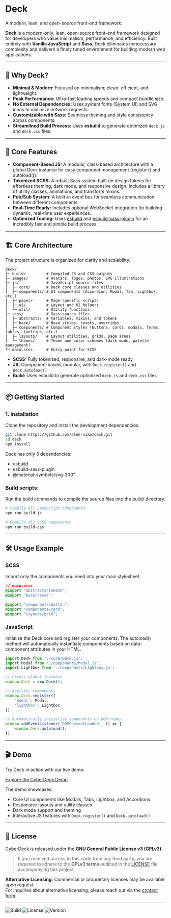 # Deck
A modern, lean, and open-source front-end framework.

**Deck** is a modern-only, lean, open-source front-end framework designed for developers who value minimalism, performance, and efficiency. Built entirely with **Vanilla JavaScript** and **Sass**, Deck eliminates unnecessary complexity and delivers a finely tuned environment for building modern web applications.

---

## 🚀 Why Deck?

- **Minimal & Modern:** Focused on minimalism; clean, efficient, and lightweight.  
- **Peak Performance:** Ultra-fast loading speeds and compact bundle size. 
- **No External Dependencies:** Uses system fonts (System UI) and SVG icons to minimize network requests.
- **Customizable with Sass:** Seamless theming and style consistency across components.
- **Streamlined Build Process:** Uses **esbuild** to generate optimized `deck.js` and `deck.css` files.  
---

## 🌟 Core Features
- **Component-Based JS:** A modular, class-based architecture with a global Deck instance for easy component management (register() and autoload()).
- **Tokenized SCSS:** A robust Sass system built on design tokens for effortless theming, dark mode, and responsive design. Includes a library of utility classes, animations, and transform mixins.
- **Pub/Sub System:** A built-in event bus for seamless communication between different components.
- **Real-Time Ready:** Includes optional WebSocket integration for building dynamic, real-time user experiences.
- **Optimized Tooling:** Uses [esbuild](https://esbuild.github.io/) and [esbuild-sass-plugin](https://github.com/glromeo/esbuild-sass-plugin)  for an incredibly fast and simple build process.
---

## 🏗 Core Architecture
The project structure is organized for clarity and scalability.

```text
deck/
├─ build/         # Compiled JS and CSS outputs
├─ images/        # Avatars, logos, photos, SVG illustrations
├─ js/            # JavaScript source files
│  ├─ core/       # Deck core classes and utilities
│  ├─ components/ # UI components (Accordion, Modal, Tab, Lightbox, etc.)
│  ├─ pages/      # Page-specific scripts
│  ├─ ui/         # Layout and UI helpers
│  └─ util/       # Utility functions
├─ scss/          # Sass source files
│  ├─ abstracts/  # Variables, mixins, and tokens
│  ├─ base/       # Base styles, resets, overrides
│  ├─ components/ # Component styles (buttons, cards, modals, forms, tables, tooltips, etc.)
│  ├─ layouts/    # Layout utilities, grids, page areas
│  └─ themes/     # Theme and color schemes (dark mode, palette management)
└─ main.scss      # Entry point for SCSS
```
- **SCSS:** Fully tokenized, responsive, and dark-mode ready  
- **JS:** Component-based, modular, with `Deck.register()` and `Deck.autoload()`  
- **Build:** Uses esbuild to generate optimized `deck.js` and `deck.css` files 

---

## 📦 Getting Started

### 1. Installation

Clone the repository and install the development dependencies.

```bash
git clone https://github.com/alek-niko/deck.git
cd deck
npm install
```

Deck has only 3 dependencies:
- esbuild
- esbuild-sass-plugin
- @material-symbols/svg-300"

### Build scripts:

Run the build commands to compile the source files into the build/ directory.

```bash
# Compile all JavaScript components
npm run build-js

# Compile all SCSS components
npm run build-css
```
---

## 🛠 Usage Example

### SCSS
Import only the components you need into your main stylesheet.

```css
// main.scss
@import "abstracts/tokens";
@import "base/reset";

@import "components/button";
@import "components/card";
@import "layouts/grid";

```
### JavaScript
Initialize the Deck core and register your components. The autoload() method will automatically instantiate components based on data-component attributes in your HTML.


```js
import Deck from './core/Deck.js';
import Modal from './components/Modal.js';
import Lightbox from './components/Lightbox.js';

// Create global instance
window.Deck = new Deck();

// Register components
window.Deck.register({
    'modal': Modal,
    'lightbox': Lightbox
});

// Automatically initialize components on DOM ready
window.addEventListener('DOMContentLoaded', () => {
    window.Deck.autoload();
});

```
---

## 🎬 Demo

Try Deck in action with our live demo:

[Explore the CyberDeck Demo](https://cyberpunk.xyz/deck)

The demo showcases:

- Core UI components like Modals, Tabs, Lightbox, and Accordions  
- Responsive layouts and utility classes  
- Dark mode support and theming  
- Interactive JS features with `Deck.register()` and `Deck.autoload()`

---

## 📄 License

CyberDeck is released under the **GNU General Public License v3 (GPLv3)**.  

> If you received access to this code from any third party, you are required to adhere to the **GPLv3 terms** outlined in the [LICENSE](LICENSE) file accompanying this project.

**Alternative Licensing:** Commercial or proprietary licenses may be available upon request.  
For inquiries about alternative licensing, please reach out via the [contact form](https://cyberpunk.xyz/contact).

---

![Build](https://img.shields.io/badge/build-passing-brightgreen)
![License](https://img.shields.io/badge/license-GPLv3-blue)
![Version](https://img.shields.io/badge/version-0.9.0-yellow)